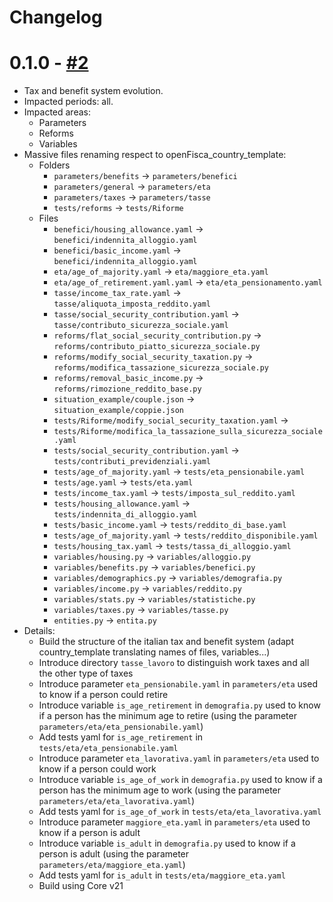 # Changelog

# 0.1.0 - [#2](https://github.com/openfisca/openfisca-italy/pull/2)

* Tax and benefit system evolution.
* Impacted periods: all.
* Impacted areas:
  - Parameters
  - Reforms
  - Variables
* Massive files renaming respect to openFisca_country_template:
  - Folders
    * `parameters/benefits` -> `parameters/benefici`
    * `parameters/general` -> `parameters/eta`
    * `parameters/taxes` -> `parameters/tasse`
    * `tests/reforms` -> `tests/Riforme`
  - Files
    * `benefici/housing_allowance.yaml` -> `benefici/indennita_alloggio.yaml`
    * `benefici/basic_income.yaml` -> `benefici/indennita_alloggio.yaml`
    * `eta/age_of_majority.yaml` -> `eta/maggiore_eta.yaml`
    * `eta/age_of_retirement.yaml.yaml` -> `eta/eta_pensionamento.yaml`
    * `tasse/income_tax_rate.yaml` -> `tasse/aliquota_imposta_reddito.yaml`
    * `tasse/social_security_contribution.yaml` -> `tasse/contributo_sicurezza_sociale.yaml`
    * `reforms/flat_social_security_contribution.py` -> `reforms/contributo_piatto_sicurezza_sociale.py`
    * `reforms/modify_social_security_taxation.py` -> `reforms/modifica_tassazione_sicurezza_sociale.py`
    * `reforms/removal_basic_income.py` -> `reforms/rimozione_reddito_base.py`
    * `situation_example/couple.json` -> `situation_example/coppie.json`
    * `tests/Riforme/modify_social_security_taxation.yaml` -> 
    * `tests/Riforme/modifica_la_tassazione_sulla_sicurezza_sociale.yaml`
    * `tests/social_security_contribution.yaml` -> `tests/contributi_previdenziali.yaml`
    * `tests/age_of_majority.yaml` -> `tests/eta_pensionabile.yaml`
    * `tests/age.yaml` -> `tests/eta.yaml`
    * `tests/income_tax.yaml` -> `tests/imposta_sul_reddito.yaml`
    * `tests/housing_allowance.yaml` -> `tests/indennita_di_alloggio.yaml`
    * `tests/basic_income.yaml` -> `tests/reddito_di_base.yaml`
    * `tests/age_of_majority.yaml` -> `tests/reddito_disponibile.yaml`
    * `tests/housing_tax.yaml` -> `tests/tassa_di_alloggio.yaml`
    * `variables/housing.py` -> `variables/alloggio.py`
    * `variables/benefits.py` -> `variables/benefici.py`
    * `variables/demographics.py` -> `variables/demografia.py`
    * `variables/income.py` -> `variables/reddito.py`
    * `variables/stats.py` -> `variables/statistiche.py`
    * `variables/taxes.py` -> `variables/tasse.py`
    * `entities.py` -> `entita.py`
* Details:
  - Build the structure of the italian tax and benefit system (adapt country_template translating names of      files, variables...)
  - Introduce directory `tasse_lavoro` to distinguish work taxes and all the other type of taxes
  - Introduce parameter `eta_pensionabile.yaml` in `parameters/eta` used to know if a person could retire
  - Introduce variable `is_age_retirement` in `demografia.py` used to know if a person has the minimum age to   retire (using the parameter `parameters/eta/eta_pensionabile.yaml`)
  - Add tests yaml for `is_age_retirement` in `tests/eta/eta_pensionabile.yaml`
  - Introduce parameter `eta_lavorativa.yaml` in `parameters/eta` used to know if a person could work
  - Introduce variable `is_age_of_work` in `demografia.py` used to know if a person has the minimum age to   work (using the parameter `parameters/eta/eta_lavorativa.yaml`)
  - Add tests yaml for `is_age_of_work` in `tests/eta/eta_lavorativa.yaml`
  - Introduce parameter `maggiore_eta.yaml` in `parameters/eta` used to know if a person is adult
  - Introduce variable `is_adult` in `demografia.py` used to know if a person is adult (using the parameter `parameters/eta/maggiore_eta.yaml`)
  - Add tests yaml for `is_adult` in  `tests/eta/maggiore_eta.yaml`
  - Build using Core v21

